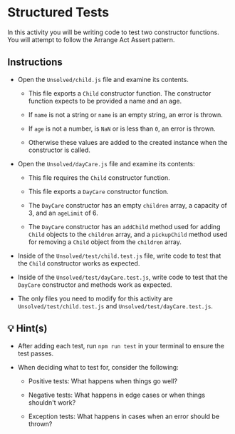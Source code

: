 # Structured Tests

In this activity you will be writing code to test two constructor functions. You will attempt to follow the Arrange Act Assert pattern.

## Instructions

* Open the `Unsolved/child.js` file and examine its contents.

  * This file exports a `Child` constructor function. The constructor function expects to be provided a name and an age.

  * If `name` is not a string or `name` is an empty string, an error is thrown.

  * If `age` is not a number, is `NaN` or is less than `0`, an error is thrown.

  * Otherwise these values are added to the created instance when the constructor is called.

* Open the `Unsolved/dayCare.js` file and examine its contents:

  * This file requires the `Child` constructor function.

  * This file exports a `DayCare` constructor function.

  * The `DayCare` constructor has an empty `children` array, a capacity of 3, and an `ageLimit` of 6.

  * The `DayCare` constructor has an `addChild` method used for adding `Child` objects to the `children` array, and a `pickupChild` method used for removing a `Child` object from the `children` array.

* Inside of the `Unsolved/test/child.test.js` file, write code to test that the `Child` constructor works as expected.

* Inside of the `Unsolved/test/dayCare.test.js`, write code to test that the `DayCare` constructor and methods work as expected.

* The only files you need to modify for this activity are `Unsolved/test/child.test.js` and `Unsolved/test/dayCare.test.js`.

## 💡 Hint(s)

* After adding each test, run `npm run test` in your terminal to ensure the test passes.

* When deciding what to test for, consider the following:

  * Positive tests: What happens when things go well?

  * Negative tests: What happens in edge cases or when things shouldn't work?

  * Exception tests: What happens in cases when an error should be thrown?
